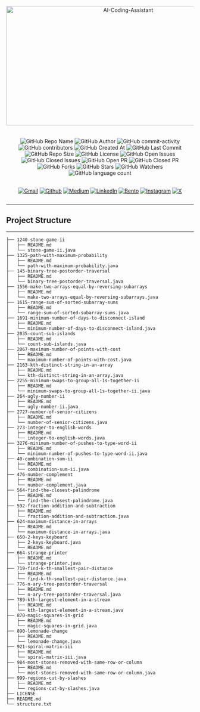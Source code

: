 <div align="center">
    <img src="https://socialify.git.ci/yashksaini-coder/August-Leetcode-Daily-2024/image?forks=1&issues=1&language=1&name=1&pattern=Diagonal%20Stripes&pulls=1&stargazers=1&theme=Auto" alt="AI-Coding-Assistant" width="640" height="320" />
</div>
<br><br>

<div align="center">
    <img alt="GitHub Repo Name" src="https://img.shields.io/badge/Repo-August_Leetcode_Daily_2024-blue">
    <img alt="GitHub Author" src="https://img.shields.io/badge/Author-Yash%20K.%20Saini-1D3557">
    <img alt="GitHub commit-activity" src="https://img.shields.io/github/commit-activity/t/yashksaini-coder/August-Leetcode-Daily-2024">
    <img alt="GitHub contributors" src="https://img.shields.io/github/contributors/yashksaini-coder/August-Leetcode-Daily-2024">
    <img alt="GitHub Created At" src="https://img.shields.io/github/created-at/yashksaini-coder/August-Leetcode-Daily-2024">
    <img alt="GitHub Last Commit" src="https://img.shields.io/github/last-commit/yashksaini-coder/August-Leetcode-Daily-2024">
    <img alt="GitHub Repo Size" src="https://img.shields.io/github/repo-size/yashksaini-coder/August-Leetcode-Daily-2024">
    <img alt="GitHub License" src="https://img.shields.io/github/license/yashksaini-coder/August-Leetcode-Daily-2024">
    <img alt="GitHub Open Issues" src="https://img.shields.io/github/issues/yashksaini-coder/August-Leetcode-Daily-2024">
    <img alt="GitHub Closed Issues" src="https://img.shields.io/github/issues-closed/yashksaini-coder/August-Leetcode-Daily-2024">
    <img alt="GitHub Open PR" src="https://img.shields.io/github/issues-pr/yashksaini-coder/August-Leetcode-Daily-2024">
    <img alt="GitHub Closed PR" src="https://img.shields.io/github/issues-pr-closed/yashksaini-coder/August-Leetcode-Daily-2024">
    <img alt="GitHub Forks" src="https://img.shields.io/github/forks/yashksaini-coder/August-Leetcode-Daily-2024">
    <img alt="GitHub Stars" src="https://img.shields.io/github/stars/yashksaini-coder/August-Leetcode-Daily-2024">
    <img alt="GitHub Watchers" src="https://img.shields.io/github/watchers/yashksaini-coder/August-Leetcode-Daily-2024">
    <img alt="GitHub language count" src="https://img.shields.io/github/languages/count/yashksaini-coder/August-Leetcode-Daily-2024">
</div>
<br>

<div align='center' style=" display: grid;">

  [![Gmail](https://img.shields.io/badge/Gmail-D14836?style=for-the-badge&logo=gmail&logoColor=white)](mailto:ys3853428@gmail.com)
  [![Github](https://img.shields.io/badge/GitHub-100000?style=for-the-badge&logo=github&logoColor=white)](https://github.com/yashksaini-coder)
  [![Medium](https://img.shields.io/badge/Medium-12100E?style=for-the-badge&logo=medium&logoColor=white)](https://medium.com/@yashksaini)
  [![LinkedIn](https://img.shields.io/badge/LinkedIn-0077B5?style=for-the-badge&logo=linkedin&logoColor=white)](https://www.linkedin.com/in/yashksaini/)
  [![Bento](https://img.shields.io/badge/Bento-768CFF.svg?style=for-the-badge&logo=Bento&logoColor=white)](https://bento.me/yashksaini)
[![Instagram](https://img.shields.io/badge/Instagram-%23FF006E.svg?style=for-the-badge&logo=Instagram&logoColor=white)](https://www.instagram.com/yashksaini.codes/)
  [![X](https://img.shields.io/badge/X-%23000000.svg?style=for-the-badge&logo=X&logoColor=white)](https://twitter.com/EasycodesDev) 
</div>

---

## Project Structure

---

<!-- START_STRUCTURE -->
```
├── 1240-stone-game-ii
│   ├── README.md
│   └── stone-game-ii.java
├── 1325-path-with-maximum-probability
│   ├── README.md
│   └── path-with-maximum-probability.java
├── 145-binary-tree-postorder-traversal
│   ├── README.md
│   └── binary-tree-postorder-traversal.java
├── 1556-make-two-arrays-equal-by-reversing-subarrays
│   ├── README.md
│   └── make-two-arrays-equal-by-reversing-subarrays.java
├── 1615-range-sum-of-sorted-subarray-sums
│   ├── README.md
│   └── range-sum-of-sorted-subarray-sums.java
├── 1691-minimum-number-of-days-to-disconnect-island
│   ├── README.md
│   └── minimum-number-of-days-to-disconnect-island.java
├── 2035-count-sub-islands
│   ├── README.md
│   └── count-sub-islands.java
├── 2067-maximum-number-of-points-with-cost
│   ├── README.md
│   └── maximum-number-of-points-with-cost.java
├── 2163-kth-distinct-string-in-an-array
│   ├── README.md
│   └── kth-distinct-string-in-an-array.java
├── 2255-minimum-swaps-to-group-all-1s-together-ii
│   ├── README.md
│   └── minimum-swaps-to-group-all-1s-together-ii.java
├── 264-ugly-number-ii
│   ├── README.md
│   └── ugly-number-ii.java
├── 2727-number-of-senior-citizens
│   ├── README.md
│   └── number-of-senior-citizens.java
├── 273-integer-to-english-words
│   ├── README.md
│   └── integer-to-english-words.java
├── 3276-minimum-number-of-pushes-to-type-word-ii
│   ├── README.md
│   └── minimum-number-of-pushes-to-type-word-ii.java
├── 40-combination-sum-ii
│   ├── README.md
│   └── combination-sum-ii.java
├── 476-number-complement
│   ├── README.md
│   └── number-complement.java
├── 564-find-the-closest-palindrome
│   ├── README.md
│   └── find-the-closest-palindrome.java
├── 592-fraction-addition-and-subtraction
│   ├── README.md
│   └── fraction-addition-and-subtraction.java
├── 624-maximum-distance-in-arrays
│   ├── README.md
│   └── maximum-distance-in-arrays.java
├── 650-2-keys-keyboard
│   ├── 2-keys-keyboard.java
│   └── README.md
├── 664-strange-printer
│   ├── README.md
│   └── strange-printer.java
├── 719-find-k-th-smallest-pair-distance
│   ├── README.md
│   └── find-k-th-smallest-pair-distance.java
├── 776-n-ary-tree-postorder-traversal
│   ├── README.md
│   └── n-ary-tree-postorder-traversal.java
├── 789-kth-largest-element-in-a-stream
│   ├── README.md
│   └── kth-largest-element-in-a-stream.java
├── 870-magic-squares-in-grid
│   ├── README.md
│   └── magic-squares-in-grid.java
├── 890-lemonade-change
│   ├── README.md
│   └── lemonade-change.java
├── 921-spiral-matrix-iii
│   ├── README.md
│   └── spiral-matrix-iii.java
├── 984-most-stones-removed-with-same-row-or-column
│   ├── README.md
│   └── most-stones-removed-with-same-row-or-column.java
├── 999-regions-cut-by-slashes
│   ├── README.md
│   └── regions-cut-by-slashes.java
├── LICENSE
├── README.md
└── structure.txt
```
<!-- END_STRUCTURE -->